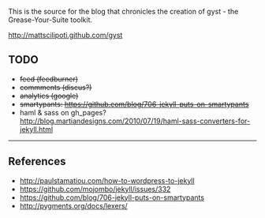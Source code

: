 This is the source for the blog that chronicles the creation of gyst -
the Grease-Your-Suite toolkit.

<http://mattscilipoti.github.com/gyst>

TODO
----

* <del>feed (feedburner)</del>
* <del>commments (discus?)</del>
* <del>analytics (google)</del>
* <del>smartypants: https://github.com/blog/706-jekyll-puts-on-smartypants</del>
* haml & sass on gh_pages?  http://blog.martiandesigns.com/2010/07/19/haml-sass-converters-for-jekyll.html
---

References
----------

* http://paulstamatiou.com/how-to-wordpress-to-jekyll
* https://github.com/mojombo/jekyll/issues/332
* https://github.com/blog/706-jekyll-puts-on-smartypants
* http://pygments.org/docs/lexers/
